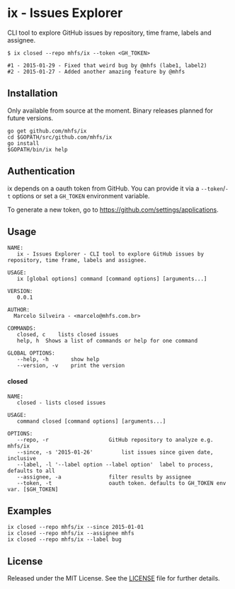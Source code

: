 # ix - Issues Explorer

CLI tool to explore GitHub issues by repository, time frame, labels and assignee.

```
$ ix closed --repo mhfs/ix --token <GH_TOKEN>

#1 - 2015-01-29 - Fixed that weird bug by @mhfs (labe1, label2)
#2 - 2015-01-27 - Added another amazing feature by @mhfs
```

## Installation

Only available from source at the moment. Binary releases planned for future versions.

```
go get github.com/mhfs/ix
cd $GOPATH/src/github.com/mhfs/ix
go install
$GOPATH/bin/ix help
```

## Authentication

ix depends on a oauth token from GitHub. You can provide it via a `--token`/`-t` options or set a
`GH_TOKEN` environment variable.

To generate a new token, go to https://github.com/settings/applications.

## Usage

```
NAME:
   ix - Issues Explorer - CLI tool to explore GitHub issues by repository, time frame, labels and assignee.

USAGE:
   ix [global options] command [command options] [arguments...]

VERSION:
   0.0.1

AUTHOR:
  Marcelo Silveira - <marcelo@mhfs.com.br>

COMMANDS:
   closed, c	lists closed issues
   help, h	Shows a list of commands or help for one command

GLOBAL OPTIONS:
   --help, -h		show help
   --version, -v	print the version
```

#### closed

```
NAME:
   closed - lists closed issues

USAGE:
   command closed [command options] [arguments...]

OPTIONS:
   --repo, -r 					GitHub repository to analyze e.g. mhfs/ix
   --since, -s '2015-01-26'			list issues since given date, inclusive
   --label, -l '--label option --label option'	label to process, defaults to all
   --assignee, -a 				filter results by assignee
   --token, -t 					oauth token. defaults to GH_TOKEN env var. [$GH_TOKEN]
```

## Examples

```
ix closed --repo mhfs/ix --since 2015-01-01
ix closed --repo mhfs/ix --assignee mhfs
ix closed --repo mhfs/ix --label bug
```

## License

Released under the MIT License. See the [LICENSE][license] file for further details.

[license]: https://github.com/mhfs/ix/blob/master/LICENSE
